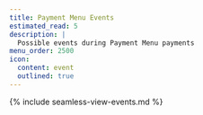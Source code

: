 ```yaml
---
title: Payment Menu Events
estimated_read: 5
description: |
  Possible events during Payment Menu payments
menu_order: 2500
icon:
  content: event
  outlined: true
---
```


{% include seamless-view-events.md %}
